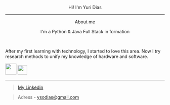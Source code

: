 
<basefont size="2"> <p align="center"> Hi! I'm Yuri Dias </p></basefont>        
<hr>
<p align="center"> About me </p>
<div>
<p align="center">I'm a Python & Java Full Stack in formation</p><br>
<p>After my first learning with technology, I started to love this area. Now I try research methods to unify my knowledge of hardware and software.</p>
</div>
<div style="display:inline" align="center">
  <a href="https://github.com/ySodias?tab=repositories&q=&type=&language=java"><img src="https://www.flaticon.com/svg/vstatic/svg/226/226777.svg?token=exp=1617111548~hmac=2f6d70f1d26b9173a16206b80211a9d7" width=35px height=35px></a>
  <a href="https://github.com/ySodias?tab=repositories&q=&type=&language=python"><img src="https://www.flaticon.com/svg/vstatic/svg/1822/1822899.svg?token=exp=1617112178~hmac=8e72738053b1f3109404e331e6c20468" width=30px height=30px></a>
</div>

<hr>

> [My Linkedin](https://www.linkedin.com/in/yuri-dias-soares/)

> Adress - ysodias@gmail.com
> 


